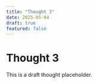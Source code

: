 ```yaml
---
title: "Thought 3"
date: 2025-05-04
draft: true
featured: false
---
```

# Thought 3
This is a draft thought placeholder.
